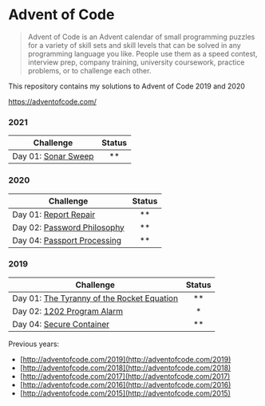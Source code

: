 # Advent of Code

> Advent of Code is an Advent calendar of small programming puzzles for a variety of skill sets and skill levels that can be solved in any programming language you like. People use them as a speed contest, interview prep, company training, university coursework, practice problems, or to challenge each other.

This repository contains my solutions to Advent of Code 2019 and 2020

https://adventofcode.com/

### 2021

| Challenge                                                    | Status |
| ------------------------------------------------------------ | :----: |
| Day 01: [Sonar Sweep](https://adventofcode.com/2021/day/1) |  \*\*  |

### 2020

| Challenge                                                          | Status |
| ------------------------------------------------------------------ | :----: |
| Day 01: [Report Repair](https://adventofcode.com/2020/day/1)       |  \*\*  |
| Day 02: [Password Philosophy](https://adventofcode.com/2020/day/2) |  \*\*  |
| Day 04: [Passport Processing](https://adventofcode.com/2020/day/4) |  \*\*  |

### 2019

| Challenge                                                                        | Status |
| -------------------------------------------------------------------------------- | :----: |
| Day 01: [The Tyranny of the Rocket Equation](http://adventofcode.com/2019/day/1) |  \*\*  |
| Day 02: [1202 Program Alarm](https://adventofcode.com/2019/day/2)                |   \*   |
| Day 04: [Secure Container](http://adventofcode.com/2019/day/1)                   |  \*\*  |

Previous years:

- [http://adventofcode.com/2019](http://adventofcode.com/2019)
- [http://adventofcode.com/2018](http://adventofcode.com/2018)
- [http://adventofcode.com/2017](http://adventofcode.com/2017)
- [http://adventofcode.com/2016](http://adventofcode.com/2016)
- [http://adventofcode.com/2015](http://adventofcode.com/2015)
